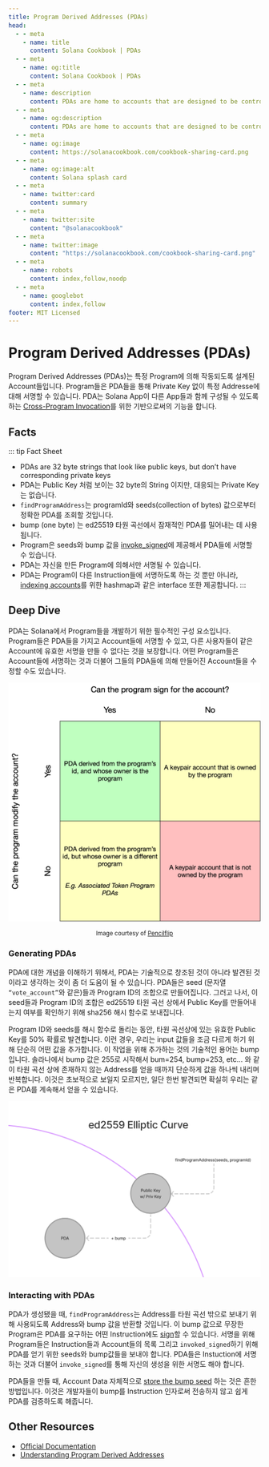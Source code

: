 ```yaml
---
title: Program Derived Addresses (PDAs)
head:
  - - meta
    - name: title
      content: Solana Cookbook | PDAs
  - - meta
    - name: og:title
      content: Solana Cookbook | PDAs
  - - meta
    - name: description
      content: PDAs are home to accounts that are designed to be controlled by a specific program. Learn about PDAs and more Core Concepts at The Solana cookbook.
  - - meta
    - name: og:description
      content: PDAs are home to accounts that are designed to be controlled by a specific program. Learn about PDAs and more Core Concepts at The Solana cookbook.
  - - meta
    - name: og:image
      content: https://solanacookbook.com/cookbook-sharing-card.png
  - - meta
    - name: og:image:alt
      content: Solana splash card
  - - meta
    - name: twitter:card
      content: summary
  - - meta
    - name: twitter:site
      content: "@solanacookbook"
  - - meta
    - name: twitter:image
      content: "https://solanacookbook.com/cookbook-sharing-card.png"
  - - meta
    - name: robots
      content: index,follow,noodp
  - - meta
    - name: googlebot
      content: index,follow
footer: MIT Licensed
---
```


# Program Derived Addresses (PDAs)

Program Derived Addresses (PDAs)는 특정 Program에 의해 작동되도록 설계된 Account들입니다.
Program들은 PDA들을 통해 Private Key 없이 특정 Addresse에 대해 서명할 수 있습니다.
PDA는 Solana App이 다른 App들과 함께 구성될 수 있도록 하는 [Cross-Program Invocation](https://docs.solana.com/developing/programming-model/calling-between-programs#cross-program-invocations)를 위한 기반으로써의 기능을 합니다.


## Facts

::: tip Fact Sheet
- PDAs are 32 byte strings that look like public keys, but don’t have corresponding private keys
- PDA는 Public Key 처럼 보이는 32 byte의 String 이지만, 대응되는 Private Key는 없습니다.
- `findProgramAddress`는 programId와 seeds(collection of bytes) 값으로부터 정확한 PDA를 조회할 것입니다.
- bump (one byte) 는 ed25519 타원 곡선에서 잠재적인 PDA를 밀어내는 데 사용됩니다.
- Program은 seeds와 bump 값을 [invoke_signed](https://docs.solana.com/developing/programming-model/calling-between-programs#program-signed-accounts)에 제공해서 PDA들에 서명할 수 있습니다.
- PDA는 자신을 만든 Program에 의해서만 서명될 수 있습니다.
- PDA는 Program이 다른 Instruction들에 서명하도록 하는 것 뿐만 아니라, [indexing accounts](../guides/account-maps.md)를 위한 hashmap과 같은 interface 또한 제공합니다.
:::

## Deep Dive

PDA는 Solana에서 Program들을 개발하기 위한 필수적인 구성 요소입니다.
Program들은 PDA들을 가지고 Account들에 서명할 수 있고, 다른 사용자들이 같은 Account에 유효한 서명을 만들 수 없다는 것을 보장합니다.
어떤 Program들은 Account들에 서명하는 것과 더불어 그들의 PDA들에 의해 만들어진 Account들을 수정할 수도 있습니다.


![Accounts matrix](./account-matrix.png)

<small style="text-align:center;display:block;">Image courtesy of <a href="https://twitter.com/pencilflip">Pencilflip</a></small>

### Generating PDAs

PDA에 대한 개념을 이해하기 위해서, PDA는 기술적으로 창조된 것이 아니라 발견된 것이라고 생각하는 것이 좀 더 도움이 될 수 있습니다. 
PDA들은 seed (문자열 `“vote_account”`와 같은)들과 Program ID의 조합으로 만들어집니다.
그러고 나서, 이 seed들과 Program ID의 조합은 ed25519 타원 곡선 상에서 Public Key를 만들어내는지 여부를 확인하기 위해 sha256 해시 함수로 보내집니다.


Program ID와 seeds를 해시 함수로 돌리는 동안, 타원 곡선상에 있는 유효한 Public Key를 50% 확률로 발견합니다.
이런 경우, 우리는 input 값들을 조금 다르게 하기 위해 단순히 어떤 값을 추가합니다.
이 작업을 위해 추가하는 것의 기술적인 용어는 bump입니다.
솔라나에서 bump 값은 255로 시작해서 bum=254, bump=253, etc... 와 같이 타원 곡선 상에 존재하지 않는 Address를 얻을 때까지 단순하게 값을 하나씩 내리며 반복합니다.
이것은 초보적으로 보일지 모르지만, 일단 한번 발견되면 확실히 우리는 같은 PDA를 계속해서 얻을 수 있습니다.

![PDA on the ellipitic curve](./pda-curve.png)

### Interacting with PDAs

PDA가 생성됐을 때, `findProgramAddress`는 Address를 타원 곡선 밖으로 보내기 위해 사용되도록 Address와 bump 값을 반환할 것입니다.
이 bump 값으로 무장한 Program은 PDA를 요구하는 어떤 Instruction에도 [sign](../references/accounts.md#sign-with-a-pda)할 수 있습니다.
서명을 위해 Program들은 Instruction들과 Account들의 목록 그리고 `invoked_signed`하기 위해 PDA를 얻기 위한 seeds와 bump값들을 보내야 합니다.
PDA들은 Instuction에 서명하는 것과 더불어 `invoke_signed`를 통해 자신의 생성을 위한 서명도 해야 합니다.

PDA들을 만들 때, Account Data 자체적으로 [store the bump seed](https://github.com/solana-labs/solana-program-library/blob/78e29e9238e555967b9125799d7d420d7d12b959/token-swap/program/src/state.rs#L100) 하는 것은 흔한 방법입니다. 
이것은 개발자들이 bump를 Instruction 인자로써 전송하지 않고 쉽게 PDA를 검증하도록 해줍니다.

## Other Resources
- [Official Documentation](https://docs.solana.com/developing/programming-model/calling-between-programs#program-derived-addresses)
- [Understanding Program Derived Addresses](https://www.brianfriel.xyz/understanding-program-derived-addresses/)
